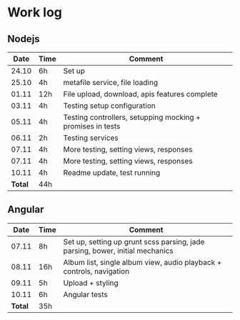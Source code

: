 # Work log

## Nodejs

Date  | Time | Comment
------|------|---------------
24.10 | 6h   | Set up
25.10 | 4h   | metafile service, file loading
01.11 | 12h  | File upload, download, apis features complete
03.11 | 4h   | Testing setup configuration
05.11 | 4h   | Testing controllers, setupping mocking + promises in tests
06.11 | 2h   | Testing services
07.11 | 4h   | More testing, setting views, responses
07.11 | 4h   | More testing, setting views, responses
10.11 | 4h   | Readme update, test running 
**Total** |  44h

## Angular

Date  | Time | Comment
------|------|---------------
07.11 | 8h   | Set up, setting up grunt scss parsing, jade parsing, bower, initial mechanics 
08.11 | 16h  | Album list, single album view, audio playback + controls, navigation  
09.11 | 5h   | Upload + styling   
10.11 | 6h   | Angular tests
**Total** | 35h

